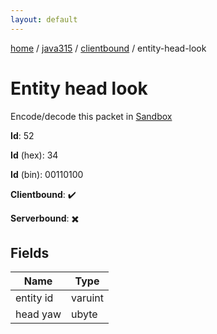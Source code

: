 ```yaml
---
layout: default
---
```


[home](/)  /  [java315](/protocol/java315)  /  [clientbound](/protocol/java315/clientbound)  /  entity-head-look

# Entity head look

Encode/decode this packet in [Sandbox](../../../sandbox/java315#clientbound.entity_head_look)

**Id**: 52

**Id** (hex): 34

**Id** (bin): 00110100

**Clientbound**: ✔️

**Serverbound**: ✖️

## Fields

Name | Type
---|---
entity id | varuint
head yaw | ubyte
